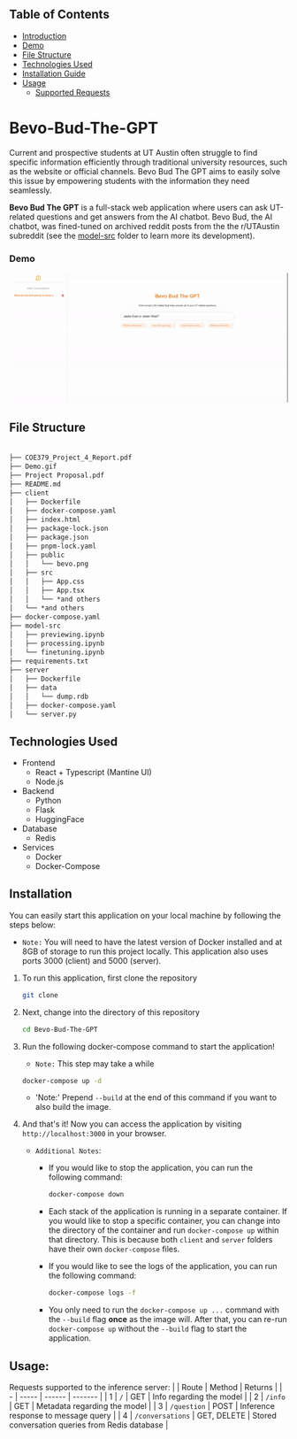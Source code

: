 ## Table of Contents
- [Introduction](#Bevo-Bud-The-GPT)
- [Demo](#demo)
- [File Structure](#file-structure)
- [Technologies Used](#technologies-used)
- [Installation Guide](#installation-guide)
- [Usage](#usage)
  - [Supported Requests](#supported-requests)

# Bevo-Bud-The-GPT
Current and prospective students at UT Austin often struggle to find specific information efficiently through traditional university resources, such as the website or official channels. Bevo Bud The GPT aims to easily solve this issue by empowering students with the information they need seamlessly.

**Bevo Bud The GPT** is a full-stack web application where users can ask UT-related questions and get answers from the AI chatbot. Bevo Bud, the AI chatbot, was fined-tuned on archived reddit posts from the the r/UTAustin subreddit (see the [model-src](./model-src/) folder to learn more its development).

### Demo
![Demo](https://github.com/Kelach/Bevo-Bud-The-GPT/blob/main/Demo.gif)

## File Structure

```

├── COE379_Project_4_Report.pdf
├── Demo.gif
├── Project Proposal.pdf
├── README.md
├── client
│   ├── Dockerfile
│   ├── docker-compose.yaml
│   ├── index.html
│   ├── package-lock.json
│   ├── package.json
│   ├── pnpm-lock.yaml
│   ├── public
│   │   └── bevo.png
│   ├── src
│   │   ├── App.css
│   │   ├── App.tsx
│   │   └── *and others
│   └── *and others
├── docker-compose.yaml
├── model-src
│   ├── previewing.ipynb
│   ├── processing.ipynb
│   └── finetuning.ipynb
├── requirements.txt
├── server
│   ├── Dockerfile
│   ├── data
│   │   └── dump.rdb
│   ├── docker-compose.yaml
│   └── server.py

```

## Technologies Used
- Frontend
    - React + Typescript (Mantine UI)
    - Node.js
- Backend
    - Python
    - Flask
    - HuggingFace
- Database
    - Redis
- Services
    - Docker
    - Docker-Compose

## Installation
You can easily start this application on your local machine by following the steps below:
- `Note:` You will need to have the latest version of Docker installed and at 8GB of storage to run this project locally. This application also uses ports 3000 (client) and 5000 (server). 

1. To run this application, first clone the repository
    
    ```bash
    git clone
    ```

2. Next, change into the directory of this repository

    ```bash
    cd Bevo-Bud-The-GPT
    ```
3. Run the following docker-compose command to start the application!
    - `Note:` This step may take a while

    ```bash
    docker-compose up -d
    ```
    - 'Note:' Prepend `--build` at the end of this command if you want to also build the image.
4. And that's it! Now you can access the application by visiting `http://localhost:3000` in your browser.

     - `Additional Notes`:
        - If you would like to stop the application, you can run the following command:
            ```bash
            docker-compose down
            ```
        - Each stack of the application is running in a separate container. If you would like to stop a specific container, you can change into the directory of the container and run `docker-compose up` within that directory. This is because both `client` and `server` folders have their own `docker-compose` files.

        - If you would like to see the logs of the application, you can run the following command:
            ```bash
            docker-compose logs -f
            ```
        - You only need to run the `docker-compose up ...` command with the `--build` flag **once** as the image will. After that, you can re-run `docker-compose up` without the `--build` flag to start the application.

## Usage:
Requests supported to the inference server:
|   | Route | Method | Returns |
| - | ----- | ------ | ------- |
| 1 | `/`   | GET | Info regarding the model |
| 2 | `/info` | GET | Metadata regarding the model |
| 3 | `/question` | POST | Inference response to message query |
| 4 | `/conversations` | GET, DELETE | Stored conversation queries from Redis database |
